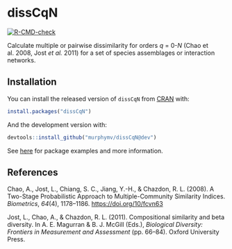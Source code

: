 
<!-- README.md is generated from README.Rmd. Please edit that file -->

# dissCqN

<!-- badges: start -->

[![R-CMD-check](https://github.com/murphymv/dissCqN/workflows/R-CMD-check/badge.svg)](https://github.com/murphymv/dissCqN/actions)

<!-- badges: end -->

Calculate multiple or pairwise dissimilarity for orders *q* = 0-*N*
(Chao et al. 2008, Jost *et al.* 2011) for a set of species assemblages
or interaction networks.

## Installation

You can install the released version of `dissCqN` from
[CRAN](https://CRAN.R-project.org) with:

``` r
install.packages("dissCqN")
```

And the development version with:

``` r
devtools::install_github("murphymv/dissCqN@dev")
```

See [here](https://murphymv.github.io/dissCqN/articles/dissCqN.html) for
package examples and more information.

## References

Chao, A., Jost, L., Chiang, S. C., Jiang, Y.-H., & Chazdon, R. L.
(2008). A Two-Stage Probabilistic Approach to Multiple-Community
Similarity Indices. *Biometrics*, *64*(4), 1178–1186.
<https://doi.org/10/fcvn63>

Jost, L., Chao, A., & Chazdon, R. L. (2011). Compositional similarity
and beta diversity. In A. E. Magurran & B. J. McGill (Eds.), *Biological
Diversity: Frontiers in Measurement and Assessment* (pp. 66–84). Oxford
University Press.
